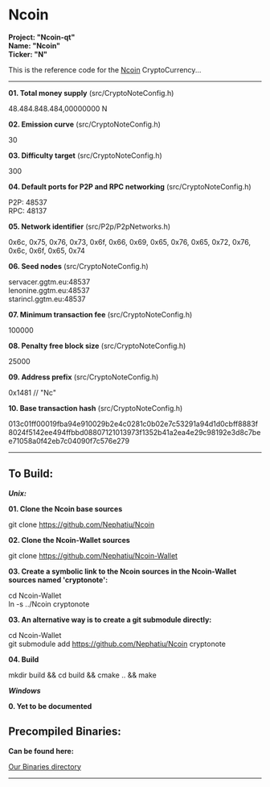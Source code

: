 Ncoin
=====

**Project: "Ncoin-qt"**  
**Name: "Ncoin"**  
**Ticker: "N"**

This is the reference code for the [Ncoin](http://ncoin.ggtm.eu) CryptoCurrency...

-----

**01. Total money supply** (src/CryptoNoteConfig.h)

48.484.848.484,00000000 N

**02. Emission curve** (src/CryptoNoteConfig.h)

30

**03. Difficulty target** (src/CryptoNoteConfig.h)

300

**04. Default ports for P2P and RPC networking** (src/CryptoNoteConfig.h)

P2P: 48537  
RPC: 48137

**05. Network identifier** (src/P2p/P2pNetworks.h)

0x6c, 0x75, 0x76, 0x73, 0x6f, 0x66, 0x69, 0x65, 0x76, 0x65, 0x72, 0x76, 0x6c, 0x6f, 0x65, 0x74

**06. Seed nodes** (src/CryptoNoteConfig.h)

servacer.ggtm.eu:48537  
lenonine.ggtm.eu:48537  
starincl.ggtm.eu:48537

**07. Minimum transaction fee** (src/CryptoNoteConfig.h)

100000

**08. Penalty free block size** (src/CryptoNoteConfig.h)

25000

**09. Address prefix** (src/CryptoNoteConfig.h)

0x1481 // "Nc"

**10. Base transaction hash** (src/CryptoNoteConfig.h)

013c01ff00019fba94e910029b2e4c0281c0b02e7c53291a94d1d0cbff8883f8024f5142ee494ffbbd08807121013973f1352b41a2ea4e29c98192e3d8c7bee71058a0f42eb7c04090f7c576e279

-----

## To Build:

***_Unix:_***

**01. Clone the Ncoin base sources**

git clone https://github.com/Nephatiu/Ncoin

**02. Clone the Ncoin-Wallet sources**

git clone https://github.com/Nephatiu/Ncoin-Wallet

**03. Create a symbolic link to the Ncoin sources in the Ncoin-Wallet sources named 'cryptonote':**

cd Ncoin-Wallet  
ln -s ../Ncoin cryptonote

**03. An alternative way is to create a git submodule directly:**

cd Ncoin-Wallet  
git submodule add https://github.com/Nephatiu/Ncoin cryptonote

**04. Build**

mkdir build && cd build && cmake .. && make

***_Windows_***

**0. Yet to be documented**

## Precompiled Binaries:

**Can be found here:**

[Our Binaries directory](https://github.com/Nephatiu/Ncoin-Wallet/tree/master/Binaries)

-----
